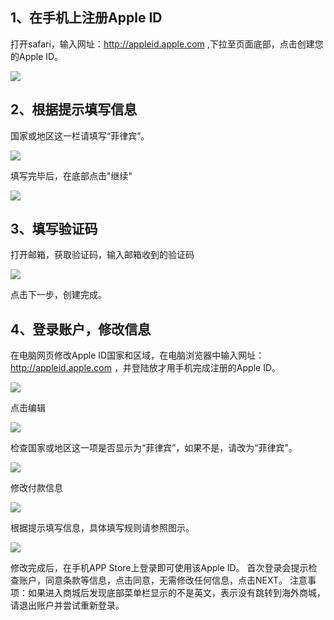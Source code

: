 ## 1、在手机上注册Apple ID

打开safari，输入网址：http://appleid.apple.com ,下拉至页面底部，点击创建您的Apple ID。

![](../images/notify/overseaid/overseaID1.png)

## 2、根据提示填写信息

国家或地区这一栏请填写“菲律宾”。

![](../images/notify/overseaid/overseaID2.png)

填写完毕后，在底部点击"继续"

![](../images/notify/overseaid/overseaID3.png)

## 3、填写验证码

打开邮箱，获取验证码，输入邮箱收到的验证码

![](../images/notify/overseaid/overseaID4.png)

点击下一步，创建完成。

## 4、登录账户，修改信息

在电脑网页修改Apple ID国家和区域，在电脑浏览器中输入网址：http://appleid.apple.com ，并登陆放才用手机完成注册的Apple ID。

![](../images/notify/overseaid/overseaID5.png)

点击编辑

![](../images/notify/overseaid/overseaID6.png)

检查国家或地区这一项是否显示为“菲律宾”，如果不是，请改为“菲律宾”。

![](../images/notify/overseaid/overseaID7.png)

修改付款信息

![](../images/notify/overseaid/overseaID8.png)

根据提示填写信息，具体填写规则请参照图示。

![](../images/notify/overseaid/overseaID9.png)

修改完成后，在手机APP Store上登录即可使用该Apple ID。
首次登录会提示检查账户，同意条款等信息，点击同意，无需修改任何信息，点击NEXT。
注意事项：如果进入商城后发现底部菜单栏显示的不是英文，表示没有跳转到海外商城，请退出账户并尝试重新登录。
